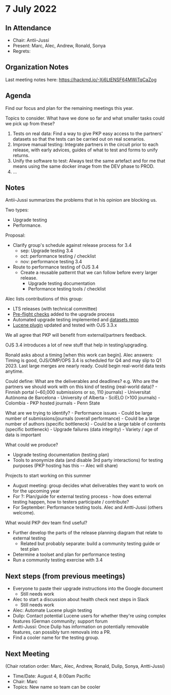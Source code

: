 # 7 July 2022

In Attendance
-------------

- Chair: Antii-Jussi
- Present: Marc, Alec, Andrew, Ronald, Sonya
- Regrets: 


Organization Notes
-------------------
Last meeting notes here: https://hackmd.io/-Xj6LtENSF64MWiTqCaZog

Agenda
------

Find our focus and plan for the remaining meetings this year.

Topics to consider. What have we done so far and what smaller tasks could we pick up from these?

1. Tests on real data: Find a way to give PKP easy access to the partners' datasets so that the tests can be carried out on real scenarios.
2. Improve manual testing: Integrate partners in the circuit prior to each release, with early advices, guides of what to test and forms to unify returns.
3. Unify the software to test: Always test the same artefact and for me that means using the same docker image from the DEV phase to PROD.
4. ...


Notes
-----

Antii-Jussi summarizes the problems that in his opinion are blocking us.

Two types:
- Upgrade testing
- Performance.

Proposal:
- Clarify group's schedule against release process for 3.4
  - sep: Upgrade testing 3.4 
  - oct: performance testing / checklist
  - nov: performance testing 3.4
- Route to performance testing of OJS 3.4
    - Create a reusable patternt that we can follow before every larger release.
        - Upgrade testing documentation
        - Performance testing tools / checklist

Alec lists contributions of this group:
- LTS releases (with technical committee)
- [Pre-flight checks](https://github.com/pkp/pkp-lib/blob/main/classes/migration/upgrade/v3_4_0/PreflightCheckMigration.inc.php) added to the upgrade process
- Automated upgrade testing implemented and [datasets repo](https://github.com/pkp/datasets)
- [Lucene plugin](https://github.com/pkp/lucene) updated and tested with OJS 3.3.x


We all agree that PKP will benefit from external/partners feedback.

OJS 3.4 introduces a lot of new stuff that help in testing/upgrading.

Ronald asks about a timing [when this work can begin]. Alec answers: Timing is good, OJS/OMP/OPS 3.4 is scheduled for Q4 and may slip to Q1 2023. Last large merges are nearly ready. Could begin real-world data tests anytime.

Could define: What are the deliverables and deadlines? e.g. 
Who are the partners we should work with on this kind of testing (real-world data)?
    - Finnish portal (~60,000 submissions or so, 110 journals)
    - Universitat Autònoma de Barcelona
    - University of Alberta
    - SciELO (>100 journals)
    - Colombia
    - PKP hosted journals
    - Penn State 
    
What are we trying to identify?
    - Performance issues
        - Could be large number of submissions/journals (overall performance)
        - Could be a large number of authors (specific bottleneck)
        - Could be a large table of contents (specific bottleneck)
    - Upgrade failures (data integrity)
        - Variety / age of data is important

What could we produce?
  - Upgrade testing documentation (testing plan)
  - Tools to anonymize data (and disable 3rd party interactions) for testing purposes (PKP hosting has this -- Alec will share)

Projects to start working on this summer
  - August meeting: group decides what deliverables they want to work on for the upcoming year
  - For ?: Plan/guide for external testing process - how does external testing happen, how to testers participate / contribute?
  - For September: Performance testing tools. Alec and Antti-Jussi (others welcome).
 
 What would PKP dev team find useful?
  - Further develop the parts of the release planning diagram that relate to external testing
      - Related but probably separate: build a community testing guide or test plan
  - Determine a toolset and plan for performance testing
  - Run a community testing exercise with 3.4



Next steps (from previous meetings)
------------

- Everyone to paste their upgrade instructions into the Google document
    - Still needs work
- Alec to start a discussion about health check next steps in Slack
    - Still needs work
- Alec: Automate Lucene plugin testing
- Dulip: Contact potential Lucene users for whether they're using complex features (German community; support forum
- Antti-Jussi: Once Dulip has information on potentially removable features, can possibly turn removals into a PR.
- Find a cooler name for the testing group.

Next Meeting
------------

(Chair rotation order: Marc, Alec, Andrew, Ronald, Dulip, Sonya, Antti-Jussi)
- Time/Date: August 4, 8:00am Pacific
- Chair: Marc
- Topics: New name so team can be cooler
